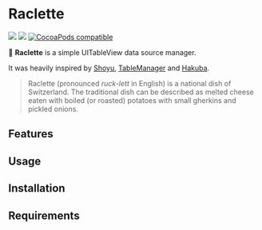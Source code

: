 # Raclette
[![](http://img.shields.io/badge/iOS-10.0+-FC3159.svg)]()
[![](http://img.shields.io/badge/Swift-3.0-FD9426.svg)]()
[![CocoaPods compatible](https://img.shields.io/badge/CocoaPods-compatible-53D769.svg)](https://github.com/cocoapods/cocoapods)

🧀 **Raclette** is a simple UITableView data source manager. 

It was heavily inspired by [Shoyu](https://github.com/yukiasai/Shoyu), [TableManager](https://github.com/Morbix/TableManager) and [Hakuba](https://github.com/nghialv/Hakuba).

> Raclette (pronounced _ruck-lett_ in English) is a national dish of Switzerland. The traditional dish can be described as melted cheese eaten with boiled (or roasted) potatoes with small gherkins and pickled onions.

## Features



## Usage



## Installation



## Requirements

